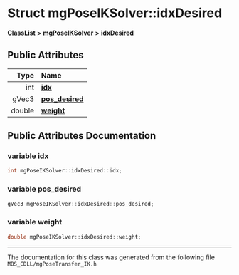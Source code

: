 

# Struct mgPoseIKSolver::idxDesired



[**ClassList**](annotated.md) **>** [**mgPoseIKSolver**](classmg_pose_i_k_solver.md) **>** [**idxDesired**](structmg_pose_i_k_solver_1_1idx_desired.md)


























## Public Attributes

| Type | Name |
| ---: | :--- |
|  int | [**idx**](#variable-idx)  <br> |
|  gVec3 | [**pos\_desired**](#variable-pos_desired)  <br> |
|  double | [**weight**](#variable-weight)  <br> |












































## Public Attributes Documentation




### variable idx 

```C++
int mgPoseIKSolver::idxDesired::idx;
```






### variable pos\_desired 

```C++
gVec3 mgPoseIKSolver::idxDesired::pos_desired;
```






### variable weight 

```C++
double mgPoseIKSolver::idxDesired::weight;
```




------------------------------
The documentation for this class was generated from the following file `MBS_CDLL/mgPoseTransfer_IK.h`

